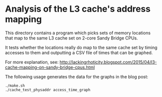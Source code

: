 
# Analysis of the L3 cache's address mapping

This directory contains a program which picks sets of memory locations
that map to the same L3 cache set on 2-core Sandy Bridge CPUs.

It tests whether the locations really do map to the same cache set by
timing accesses to them and outputting a CSV file of times that can be
graphed.

For more explanation, see:
http://lackingrhoticity.blogspot.com/2015/04/l3-cache-mapping-on-sandy-bridge-cpus.html

The following usage generates the data for the graphs in the blog post:

```
./make.sh
./cache_test_physaddr access_time_graph
```
